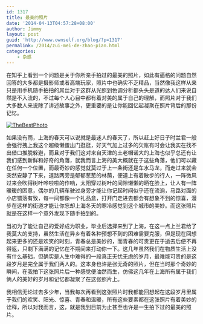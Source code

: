 ```yaml
---
id: 1317
title: 最美的照片
date: '2014-04-13T04:57:28+08:00'
author: Jimmy
layout: post
guid: 'http://www.ownself.org/blog/?p=1317'
permalink: /2014/zui-mei-de-zhao-pian.html
categories:
    - 杂感
---
```


在知乎上看到一个问题是关于你所亲手拍过的最美的照片，如此有逼格的问题自然回答的大多都是摄影师或者高端玩家，照片中也确实不乏精品，当然像我这样从来只是用手机随手拍拍的屌丝对于这群从光照到色调分析都头头是道的达人们来说自然是不入流的，不过每个人心目中都有着对美的属于自己的理解，而照片对于我们大多数人来说除了讲述故事之外，更重要的是让你能回忆起凝聚在照片背后的那份记忆。

[![TheBestPhoto](/wp-content/uploads/2014/04/MyLove.png)](/wp-content/uploads/2014/04/MyLove.png)

如果没有雨，上海的春天可以说就是最迷人的春天了，所以赶上好日子时兰君一般会强行拽上我这个超级懒蛋出门逛逛，好天气加上过多的欠账有时会让我实在找不出借口推脱躲避，而且对于我们这对来自天津的土老帽诺大的上海也似乎总还有让我们感到新鲜和好奇的角落，就我而言上海的美大概就在于这些角落，他们可以藏在任何一个位置，而最奇妙的感觉就莫过于上一条街还是车水马龙，而走过来就会突然安静了下来，道路两旁是郁郁葱葱的林荫，便道上有着散步的行人，一阵微风过来会吹得树叶哗啦啦的作响，太阳穿过树叶的间隙懒懒的晒在脸上，让人有一阵暖暖的困意，偶尔的几辆车驶过身旁才能让你记起时间似乎还在流淌，马路对面的小店错落有致，每一间都像一个礼品盒，打开门走进去都会有想象不到的惊喜，漫步在这样的街道才能让你忘却上海冬天的寒冷感觉到这个城市的美妙。而这张照片就是在这样一个意外发现下随手拍到的。

当初为了能让自己的爱好成为职业，毕业后选择来到了上海，在这一点上兰君给了我莫大的支持，虽然生活在异乡有着各种预想不到的困难需要克服，但是现在回想起来更多的还是欢笑的时刻，青春总是美妙的，而青春的可贵更在于逝去后便不再得返，只剩下满满的记忆在不期间来打动你一下。这几年虽然我们在物质生活上没有什么基础，但确实是人生中难得的一段真正无忧无虑的岁月，最难能可贵的是这段岁月是完全属于我们两人的。这本身也许是张无奇的照片，但在当时那个奇妙的瞬间，在我拍下这张照片后一种感觉便油然而生，仿佛这几年在上海所有属于我们俩人的美好的岁月和记忆都凝聚了在这张照片上。

我相信无论过去多少年，当我每次再看到这张照片时我都能回想起在这段岁月里属于我们的欢笑、阳光、惊喜、青春和温暖，所有这些要素都在这张照片有着美妙的诠释，所以对我而言，这，就是我到目前为止甚至也许是一生拍下过的最美的照片。